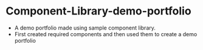 
#  Component-Library-demo-portfolio

* A demo portfolio made using sample component library.
* First created required components and then used them to create a demo portfolio
